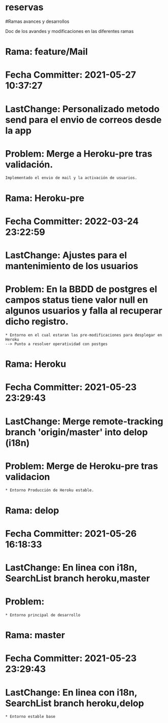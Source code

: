 # reservas


#Ramas avances y desarrollos

Doc de los avandes y modificaciones en las diferentes ramas

# Rama: feature/Mail
# Fecha Committer: 2021-05-27 10:37:27
# LastChange: Personalizado metodo send para el envio de correos desde la app
# Problem: Merge a Heroku-pre tras validación.
	Implementado el envio de mail y la activación de usuarios.
	
# Rama: Heroku-pre
# Fecha Committer: 2022-03-24 23:22:59
# LastChange: Ajustes para el mantenimiento de los usuarios
# Problem: En la BBDD de postgres el campos status tiene valor null en algunos usuarios y falla al recuperar dicho registro.
	* Entorno en el cual estaran las pre-modificaciones para desplegar en Heroku
	--> Punto a resolver operatividad con postges
	

# Rama: Heroku
# Fecha Committer: 2021-05-23 23:29:43
# LastChange: Merge remote-tracking branch 'origin/master' into delop (i18n)
# Problem: Merge de Heroku-pre tras validacion
	* Entorno Producción de Heroku estable.
	
	
# Rama: delop
# Fecha Committer: 2021-05-26 16:18:33
# LastChange: En linea con i18n, SearchList branch heroku,master
# Problem:
	* Entorno principal de desarrollo
	
# Rama: master
# Fecha Committer: 2021-05-23 23:29:43
# LastChange: En linea con i18n, SearchList branch heroku,delop
	* Entorno estable base